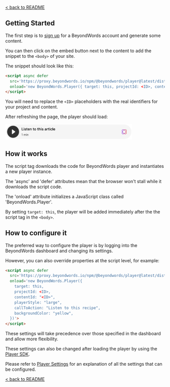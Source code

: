 [< back to README](https://github.com/BeyondWords-io/player#readme)

## Getting Started

The first step is to [sign up](https://dash.beyondwords.io/auth/signup) for a
BeyondWords account and generate some content.

You can then click on the embed button next to the content to add the snippet
to the `<body>` of your site.

The snippet should look like this:

```html
<script async defer
  src='https://proxy.beyondwords.io/npm/@beyondwords/player@latest/dist/umd.js'
  onload='new BeyondWords.Player({ target: this, projectId: <ID>, contentId: "<ID>" })'>
</script>
```

You will need to replace the `<ID>` placeholders with the real identifiers for
your project and content.

After refreshing the page, the player should load:

<img src="./images/standard-player.png" width="400px" />

## How it works

The script tag downloads the code for BeyondWords player and instantiates a new
player instance.

The 'async' and 'defer' attributes mean that the browser won't stall while it
downloads the script code.

The 'onload' attribute initializes a JavaScript class called 'BeyondWords.Player'.

By setting `target: this`, the player will be added immediately after the the
script tag in the `<body>`.

## How to configure it

The preferred way to configure the player is by logging into the BeyondWords
dashboard and changing its settings.

However, you can also override properties at the script level, for example:

```html
<script async defer
  src='https://proxy.beyondwords.io/npm/@beyondwords/player@latest/dist/umd.js'
  onload='new BeyondWords.Player({
    target: this,
    projectId: <ID>,
    contentId: "<ID>",
    playerStyle: "large",
    callToAction: "Listen to this recipe",
    backgroundColor: "yellow",
  })'>
</script>
```

These settings will take precedence over those specified in the dashboard and
allow more flexibility.

These settings can also be changed after loading the player by using the [Player SDK](./player-sdk.md).

Please refer to [Player Settings](./player-settings.md) for an explanation of all the settings that can be configured.

[< back to README](https://github.com/BeyondWords-io/player#readme)

